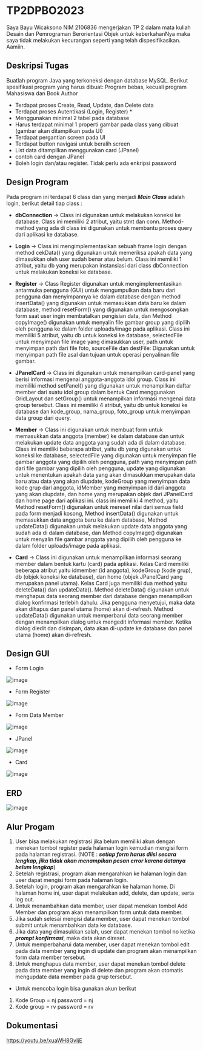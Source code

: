 # TP2DPBO2023
Saya Bayu Wicaksono NIM 2106836 mengerjakan TP 2 dalam mata kuliah Desain dan Pemrograman Berorientasi Objek untuk keberkahanNya maka saya tidak melakukan kecurangan seperti yang telah dispesifikasikan. Aamiin.

## Deskripsi Tugas
Buatlah program Java yang terkoneksi dengan database MySQL. Berikut spesifikasi program yang harus dibuat:
Program bebas, kecuali program Mahasiswa dan Book Author
- Terdapat proses Create, Read, Update, dan Delete data
- Terdapat proses Autentikasi (Login, Register) *
- Menggunakan minimal 2 tabel pada database
- Harus terdapat minimal 1 properti gambar pada class yang dibuat (gambar akan ditampilkan pada UI)
- Terdapat pergantian screen pada UI
- Terdapat button navigasi untuk beralih screen
- List data ditampilkan menggunakan card (JPanel)
- contoh card dengan JPanel
- Boleh login dan/atau register. Tidak perlu ada enkripsi password

## Design Program
Pada program ini terdapat 6 class dan yang menjadi ***Main Class*** adalah login, berikut detail tiap class :
- **dbConnection** -> Class ini digunakan untuk melakukan koneksi ke database. Class ini memiliki 2 atribut, yaitu stmt dan conn. Method-method yang ada di class ini digunakan untuk membantu proses query dari aplikasi ke database.

- **Login** -> Class ini mengimplementasikan sebuah frame login dengan method cekData() yang digunakan untuk memeriksa apakah data yang dimasukkan oleh user sudah benar atau belum. Class ini memiliki 1 atribut, yaitu db yang merupakan instansiasi dari class dbConnection untuk melakukan koneksi ke database.

- **Register** -> Class Register digunakan untuk mengimplementasikan antarmuka pengguna (GUI) untuk mengumpulkan data baru dari pengguna dan menyimpannya ke dalam database dengan method insertData() yang digunakan untuk memasukkan data baru ke dalam database, method resetForm() yang digunakan untuk mengosongkan form saat user ingin membatalkan pengisian data, dan Method copyImage() digunakan untuk menyalin file gambar group yang dipilih oleh pengguna ke dalam folder uploads/image pada aplikasi. Class ini memiliki 5 atribut, yaitu db untuk koneksi ke database, selectedFile untuk menyimpan file image yang dimasukkan user, path untuk menyimpan path dari file foto, sourceFile dan destFile: Digunakan untuk menyimpan path file asal dan tujuan untuk operasi penyalinan file gambar.

- **JPanelCard** ->  Class ini digunakan untuk menampilkan card-panel yang berisi informasi mengenai anggota-anggota idol group. Class ini memiliki method setPanel() yang digunakan untuk menampilkan daftar member dari suatu idol group dalam bentuk Card menggunakan GridLayout dan setGroup() untuk menampilkan informasi mengenai data group tersebut. Class ini memiliki 4 atribut, yaitu db untuk koneksi ke database dan kode_group, nama_group, foto_group untuk menyimpan data group dari query. 

- **Member** -> Class ini digunakan untuk membuat form untuk memasukkan data anggota (member) ke dalam database dan untuk melakukan update data anggota yang sudah ada di dalam database. Class ini memiliki beberapa atribut, yaitu db yang digunakan untuk koneksi ke database, selectedFile yang digunakan untuk menyimpan file gambar anggota yang dipilih oleh pengguna, path yang menyimpan path dari file gambar yang dipilih oleh pengguna, update yang digunakan untuk menentukan apakah data yang akan dimasukkan merupakan data baru atau data yang akan diupdate, kodeGroup yang menyimpan data kode grup dari anggota, idMember yang menyimpan id dari anggota yang akan diupdate, dan home yang merupakan objek dari JPanelCard dan home page dari aplikasi ini. class ini memiliki 4 method, yaitu Method resetForm() digunakan untuk mereset nilai dari semua field pada form menjadi kosong, Method insertData() digunakan untuk memasukkan data anggota baru ke dalam database, Method updateData() digunakan untuk melakukan update data anggota yang sudah ada di dalam database, dan Method copyImage() digunakan untuk menyalin file gambar anggota yang dipilih oleh pengguna ke dalam folder uploads/image pada aplikasi. 

- **Card** -> Class ini digunakan untuk menampilkan informasi seorang member dalam bentuk kartu (card) pada aplikasi. Kelas Card memiliki beberapa atribut yaitu idmember (id anggota), kodeGroup (kode grup), db (objek koneksi ke database), dan home (objek JPanelCard yang merupakan panel utama). Kelas Card juga memiliki dua method yaitu deleteData() dan updateData(). Method deleteData() digunakan untuk menghapus data seorang member dari database dengan menampilkan dialog konfirmasi terlebih dahulu. Jika pengguna menyetujui, maka data akan dihapus dan panel utama (home) akan di-refresh. Method updateData() digunakan untuk memperbarui data seorang member dengan menampilkan dialog untuk mengedit informasi member. Ketika dialog diedit dan disimpan, data akan di-update ke database dan panel utama (home) akan di-refresh.

## Design GUI
- Form Login

![image](https://user-images.githubusercontent.com/100755457/230007694-e85ca5fb-a70d-4545-b0a2-aad15942bc5d.png)


- Form Register

![image](https://user-images.githubusercontent.com/100755457/230007597-415bd0ab-f989-425f-955b-c0a131d8298f.png)


- Form Data Member

![image](https://user-images.githubusercontent.com/100755457/230007407-2b5f857a-a997-4cc2-a15e-d9804e357278.png)


- JPanel

![image](https://user-images.githubusercontent.com/100755457/230007282-b7c75bbb-a244-44e6-82f1-548d2d7b786f.png)


- Card

![image](https://user-images.githubusercontent.com/100755457/230007100-f0e939b4-276f-469b-88ca-7445bedf99cc.png)


## ERD

![image](https://user-images.githubusercontent.com/100755457/230006593-31b1e763-8f19-4278-a677-ec17bfe2d60d.png)


## Alur Progam
1. User bisa melakukan registrasi jika belum memiliki akun dengan menekan tombol register pada halaman login kemudian mengisi form pada halaman registrasi. (NOTE : ***setiap form harus diisi secara lengkap, jika tidak akan menampikan pesan error karena datanya belum lengkap***)
2. Setelah registrasi, program akan mengarahkan ke halaman login dan user dapat mengisi form pada halaman login.
3. Setelah login, program akan mengarahkan ke halaman home. Di halaman home ini, user dapat melakukan add, delete, dan update, serta log out.
4. Untuk menambahkan data member, user dapat menekan tombol Add Member dan program akan menampilkan form untuk data member.
5. Jika sudah selesai mengisi data member, user dapat menekan tombol submit untuk menambahkan data ke database.
6. Jika data yang dimasukkan salah, user dapat menekan tombol no ketika ***prompt konfirmasi***, maka data akan direset.
7. Untuk memperbaharui data member, user dapat menekan tombol edit pada data member yang ingin di update dan program akan menampilkan form data member tersebut.
8. Untuk menghapus data member, user dapat menekan tombol delete pada data member yang ingin di delete dan program akan otomatis mengupdate data member pada grup tersebut.

- Untuk mencoba login bisa gunakan akun berikut
1. Kode Group = nj
   password = nj
2. Kode group = rv
   password = rv

## Dokumentasi
https://youtu.be/xuaWH8GvIjE
